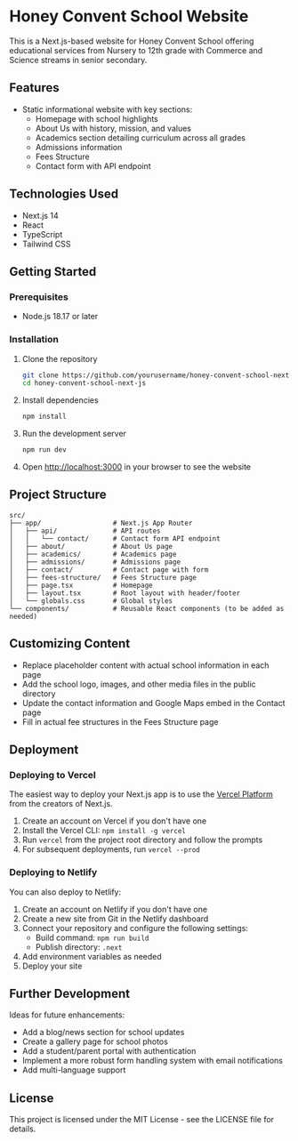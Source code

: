 # Honey Convent School Website

This is a Next.js-based website for Honey Convent School offering educational services from Nursery to 12th grade with Commerce and Science streams in senior secondary.

## Features

- Static informational website with key sections:
  - Homepage with school highlights
  - About Us with history, mission, and values
  - Academics section detailing curriculum across all grades
  - Admissions information
  - Fees Structure
  - Contact form with API endpoint

## Technologies Used

- Next.js 14
- React
- TypeScript
- Tailwind CSS

## Getting Started

### Prerequisites

- Node.js 18.17 or later

### Installation

1. Clone the repository
   ```bash
   git clone https://github.com/yourusername/honey-convent-school-next-js.git
   cd honey-convent-school-next-js
   ```

2. Install dependencies
   ```bash
   npm install
   ```

3. Run the development server
   ```bash
   npm run dev
   ```

4. Open [http://localhost:3000](http://localhost:3000) in your browser to see the website

## Project Structure

```
src/
├── app/                  # Next.js App Router
│   ├── api/              # API routes
│   │   └── contact/      # Contact form API endpoint
│   ├── about/            # About Us page
│   ├── academics/        # Academics page
│   ├── admissions/       # Admissions page
│   ├── contact/          # Contact page with form
│   ├── fees-structure/   # Fees Structure page
│   ├── page.tsx          # Homepage
│   ├── layout.tsx        # Root layout with header/footer
│   └── globals.css       # Global styles
└── components/           # Reusable React components (to be added as needed)
```

## Customizing Content

- Replace placeholder content with actual school information in each page
- Add the school logo, images, and other media files in the public directory
- Update the contact information and Google Maps embed in the Contact page
- Fill in actual fee structures in the Fees Structure page

## Deployment

### Deploying to Vercel

The easiest way to deploy your Next.js app is to use the [Vercel Platform](https://vercel.com) from the creators of Next.js.

1. Create an account on Vercel if you don't have one
2. Install the Vercel CLI: `npm install -g vercel`
3. Run `vercel` from the project root directory and follow the prompts
4. For subsequent deployments, run `vercel --prod`

### Deploying to Netlify

You can also deploy to Netlify:

1. Create an account on Netlify if you don't have one
2. Create a new site from Git in the Netlify dashboard
3. Connect your repository and configure the following settings:
   - Build command: `npm run build`
   - Publish directory: `.next`
4. Add environment variables as needed
5. Deploy your site

## Further Development

Ideas for future enhancements:

- Add a blog/news section for school updates
- Create a gallery page for school photos
- Add a student/parent portal with authentication
- Implement a more robust form handling system with email notifications
- Add multi-language support

## License

This project is licensed under the MIT License - see the LICENSE file for details.
